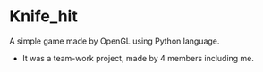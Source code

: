 # Knife_hit
A simple game made by OpenGL using Python language.

- It was a team-work project, made by 4 members including me.
